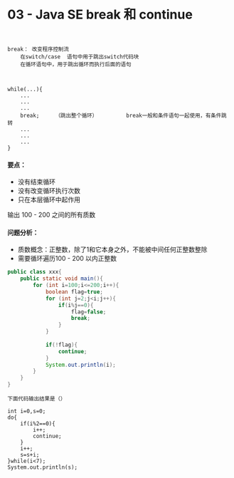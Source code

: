 # 03 - Java SE break 和 continue

<br>
	
	break： 改变程序控制流
	    在switch/case  语句中用于跳出switch代码块
	    在循环语句中，用于跳出循环而执行后面的语句
	    
	 
	
	while(...){
	    ...
	    ...
	    ...
	    break;     （跳出整个循环）         break一般和条件语句一起使用，有条件跳转
	    ...
	    ...
	    ...
	} 
	    
	
#### 要点：

* 没有结束循环
* 没有改变循环执行次数
* 只在本层循环中起作用

输出 100 - 200 之间的所有质数
	
#### 问题分析：

* 质数概念：正整数，除了1和它本身之外，不能被中间任何正整数整除
* 需要循环遍历100 - 200 以内正整数
	

```java
public class xxx{
    public static void main(){
        for (int i=100;i<=200;i++){
            boolean flag=true;
            for (int j=2;j<i;j++){
                if(i%j==0){
                    flag=false;
                    break;            
                }
            }
        
            if(!flag){
                continue;        
            }
            System.out.println(i);
        }
    }
}
```
	
	
	下面代码输出结果是（）
	
	int i=0,s=0;
	do{
	    if(i%2==0){
	        i++;
	        continue;
	    }
	    i++;
	    s=s+i;
	}while(i<7);
	System.out.println(s);        
        
